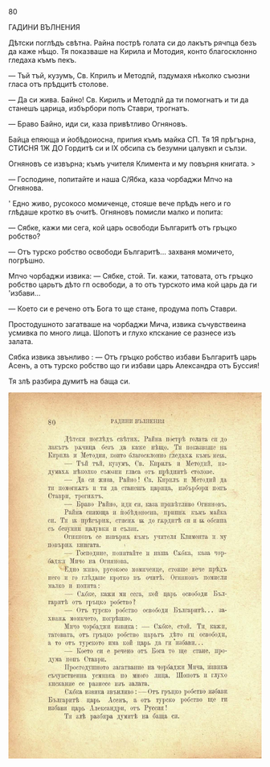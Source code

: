 ﻿80

ГАДИНИ ВЪЛНЕНИЯ

Дѣтски поглѣдъ свѣтна. Райна пострѣ голата си до лакътъ рячпца безъ да каже нѣщо. Тя показваше на Кирила и Мотодия, конто благосклонно гледаха къмъ пекъ.

— Тъй тъй, кузумъ, Св. Кприлъ и Методпй, пздумахя нѣколко съюзни гласа отъ прѣдцитѣ столове.

— Да си жива. Байно! Св. Кирилъ и Методпй да ти помогнатъ и ти да станешъ царица, избърбори попъ Ставри, трогнатъ.

— Браво Байно, иди си, каза привѣтливо Огняновъ.

Байца епяюща и ѝобѣдоиосна, припия къмъ майка СП. Тя 1Я прѣгърна, СТИСНЯ 1Ж ДО Гордитѣ си и IX обсипа съ безумни цалувкп и сълзи.

Огняновъ се извърна; къмъ учителя Климента и му повърня книгата. >

— Господине, попитайте и наша С/Ябка, каза чорбаджи Мпчо на Огнянова.

' Едно живо, русокосо момиченце, стояше вече прѣдъ него и го глѣдаше кротко въ очитѣ. Огняновъ помисли малко и попита:

— Сябке, кажи ми сега, кой царь освободи Българитѣ отъ гръцко робство?

— Отъ турско робство освободи Българитѣ... захваня момичето, погрѣшно.

Мпчо чорбаджи извика: — Сябке, стой. Ти. кажи, татовата, отъ гръцко робство царьтъ дѣто гп освободи, а то отъ турското има кой царь да ги 'избави...

— Което си е речено отъ Бога то ще стане, продума попъ Ставри.

Простодушното загатваше на чорбаджи Мича, извика съчувствеина усмивка по много лица. Шопотъ и глухо кпскание се разнесе изъ залата.

Сябка извика звънливо : — Отъ гръцко робство избави Българитѣ царь Асенъ, а отъ турско робство що ги избави царь Александра отъ Буссия!

Тя злѣ разбира думитѣ на баща си.

![original](images/095.jpg)

